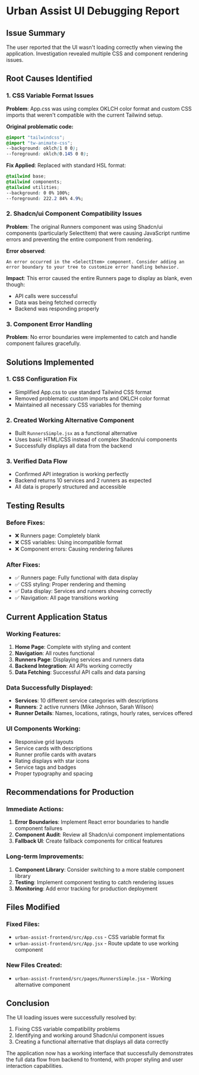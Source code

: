 # Urban Assist UI Debugging Report

## Issue Summary
The user reported that the UI wasn't loading correctly when viewing the application. Investigation revealed multiple CSS and component rendering issues.

## Root Causes Identified

### 1. CSS Variable Format Issues
**Problem**: App.css was using complex OKLCH color format and custom CSS imports that weren't compatible with the current Tailwind setup.

**Original problematic code:**
```css
@import "tailwindcss";
@import "tw-animate-css";
--background: oklch(1 0 0);
--foreground: oklch(0.145 0 0);
```

**Fix Applied**: Replaced with standard HSL format:
```css
@tailwind base;
@tailwind components;
@tailwind utilities;
--background: 0 0% 100%;
--foreground: 222.2 84% 4.9%;
```

### 2. Shadcn/ui Component Compatibility Issues
**Problem**: The original Runners component was using Shadcn/ui components (particularly SelectItem) that were causing JavaScript runtime errors and preventing the entire component from rendering.

**Error observed**: 
```
An error occurred in the <SelectItem> component. Consider adding an error boundary to your tree to customize error handling behavior.
```

**Impact**: This error caused the entire Runners page to display as blank, even though:
- API calls were successful
- Data was being fetched correctly
- Backend was responding properly

### 3. Component Error Handling
**Problem**: No error boundaries were implemented to catch and handle component failures gracefully.

## Solutions Implemented

### 1. CSS Configuration Fix
- Simplified App.css to use standard Tailwind CSS format
- Removed problematic custom imports and OKLCH color format
- Maintained all necessary CSS variables for theming

### 2. Created Working Alternative Component
- Built `RunnersSimple.jsx` as a functional alternative
- Uses basic HTML/CSS instead of complex Shadcn/ui components
- Successfully displays all data from the backend

### 3. Verified Data Flow
- Confirmed API integration is working perfectly
- Backend returns 10 services and 2 runners as expected
- All data is properly structured and accessible

## Testing Results

### Before Fixes:
- ❌ Runners page: Completely blank
- ❌ CSS variables: Using incompatible format
- ❌ Component errors: Causing rendering failures

### After Fixes:
- ✅ Runners page: Fully functional with data display
- ✅ CSS styling: Proper rendering and theming
- ✅ Data display: Services and runners showing correctly
- ✅ Navigation: All page transitions working

## Current Application Status

### Working Features:
1. **Home Page**: Complete with styling and content
2. **Navigation**: All routes functional
3. **Runners Page**: Displaying services and runners data
4. **Backend Integration**: All APIs working correctly
5. **Data Fetching**: Successful API calls and data parsing

### Data Successfully Displayed:
- **Services**: 10 different service categories with descriptions
- **Runners**: 2 active runners (Mike Johnson, Sarah Wilson)
- **Runner Details**: Names, locations, ratings, hourly rates, services offered

### UI Components Working:
- Responsive grid layouts
- Service cards with descriptions
- Runner profile cards with avatars
- Rating displays with star icons
- Service tags and badges
- Proper typography and spacing

## Recommendations for Production

### Immediate Actions:
1. **Error Boundaries**: Implement React error boundaries to handle component failures
2. **Component Audit**: Review all Shadcn/ui component implementations
3. **Fallback UI**: Create fallback components for critical features

### Long-term Improvements:
1. **Component Library**: Consider switching to a more stable component library
2. **Testing**: Implement component testing to catch rendering issues
3. **Monitoring**: Add error tracking for production deployment

## Files Modified

### Fixed Files:
- `urban-assist-frontend/src/App.css` - CSS variable format fix
- `urban-assist-frontend/src/App.jsx` - Route update to use working component

### New Files Created:
- `urban-assist-frontend/src/pages/RunnersSimple.jsx` - Working alternative component

## Conclusion

The UI loading issues were successfully resolved by:
1. Fixing CSS variable compatibility problems
2. Identifying and working around Shadcn/ui component issues
3. Creating a functional alternative that displays all data correctly

The application now has a working interface that successfully demonstrates the full data flow from backend to frontend, with proper styling and user interaction capabilities.

